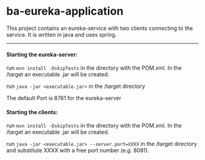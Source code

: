 # ba-eureka-application
This project contains an eureka-service with two clients connecting to the service. It is written in java and uses spring.

---

#### Starting the eureka-server:

run `mvn install -DskipTests` in the directory with the POM.xml.
In the /target an executable .jar will be created.

run `java -jar <executable.jar>` in the /target directory

The default Port is 8761 for the eureka-server

#### Starting the clients:

run `mvn install -DskipTests` in the directory with the POM.xml.
In the /target an executable .jar will be created.

run `java -jar <executable.jar> --server.port=XXXX` in the /target directory and substitute XXXX with a free port number (e.g. 8081).
